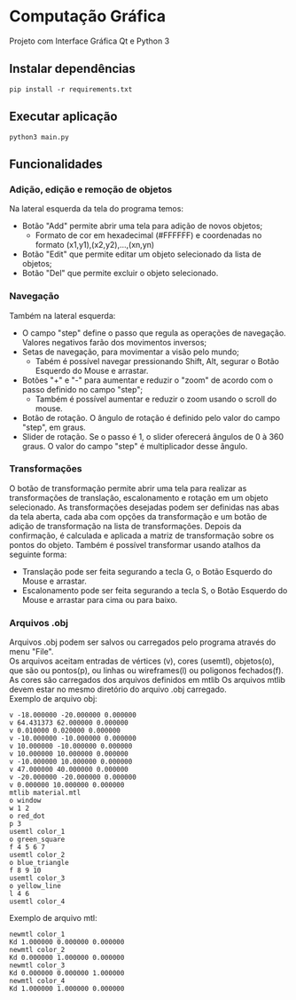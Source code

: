# Computação Gráfica

Projeto com Interface Gráfica Qt e Python 3

## Instalar dependências

```
pip install -r requirements.txt
```

## Executar aplicação 

```
python3 main.py
```

## Funcionalidades

### Adição, edição e remoção de objetos
Na lateral esquerda da tela do programa temos: 
- Botão "Add" permite abrir uma tela para adição de novos objetos;
  - Formato de cor em hexadecimal (#FFFFFF) e coordenadas no formato (x1,y1),(x2,y2),...,(xn,yn)
- Botão "Edit" que permite editar um objeto selecionado da lista de objetos;
- Botão "Del" que permite excluir o objeto selecionado.

### Navegação
Também na lateral esquerda:
- O campo "step" define o passo que regula as operações de navegação. Valores negativos farão dos movimentos inversos; 
- Setas de navegação, para movimentar a visão pelo mundo;
  - Tabém é possível navegar pressionando Shift, Alt, segurar o Botão Esquerdo do Mouse e arrastar.
- Botões "+" e "-" para aumentar e reduzir o "zoom" de acordo com o passo definido no campo "step";
  - Também é possível aumentar e reduzir o zoom usando o scroll do mouse.
- Botão de rotação. O ângulo de rotação é definido pelo valor do campo "step", em graus.
- Slider de rotação. Se o passo é 1, o slider oferecerá ângulos de 0 à 360 graus. O valor do campo "step" é multiplicador desse ângulo.

### Transformações
O botão de transformação permite abrir uma tela para realizar as transformações de translação, escalonamento e rotação em um objeto selecionado.
As transformações desejadas podem ser definidas nas abas da tela aberta, cada aba com opções da transformação e um botão de adição de transformação na lista de transformações. Depois da confirmação, é calculada e aplicada a matriz de transformação sobre os pontos do objeto.
Também é possível transformar usando atalhos da seguinte forma:
  - Translação pode ser feita segurando a tecla G, o Botão Esquerdo do Mouse e arrastar.
  - Escalonamento pode ser feita segurando a tecla S, o Botão Esquerdo do Mouse e arrastar para cima ou para baixo.

### Arquivos .obj
Arquivos .obj podem ser salvos ou carregados pelo programa através do menu "File".<br>
Os arquivos aceitam entradas de vértices (v), cores (usemtl), objetos(o), que são ou pontos(p), ou linhas ou wireframes(l) ou poligonos fechados(f).<br>
As cores são carregados dos arquivos definidos em mtlib
Os arquivos mtlib devem estar no mesmo diretório do arquivo .obj carregado.<br>
Exemplo de arquivo obj:
```
v -18.000000 -20.000000 0.000000
v 64.431373 62.000000 0.000000
v 0.010000 0.020000 0.000000
v -10.000000 -10.000000 0.000000
v 10.000000 -10.000000 0.000000
v 10.000000 10.000000 0.000000
v -10.000000 10.000000 0.000000
v 47.000000 40.000000 0.000000
v -20.000000 -20.000000 0.000000
v 0.000000 10.000000 0.000000
mtlib material.mtl
o window
w 1 2
o red_dot
p 3
usemtl color_1
o green_square
f 4 5 6 7
usemtl color_2
o blue_triangle
f 8 9 10
usemtl color_3
o yellow_line
l 4 6
usemtl color_4
```

Exemplo de arquivo mtl:
```
newmtl color_1
Kd 1.000000 0.000000 0.000000
newmtl color_2
Kd 0.000000 1.000000 0.000000
newmtl color_3
Kd 0.000000 0.000000 1.000000
newmtl color_4
Kd 1.000000 1.000000 0.000000
```

